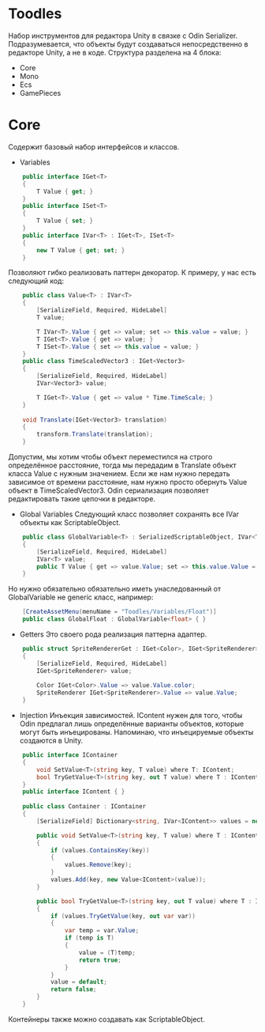 # Toodles

Набор инструментов для редактора Unity в связке с Odin Serializer.
Подразумевается, что объекты будут создаваться непосредственно в редакторе Unity, а не в коде.
Структура разделена на 4 блока:
+ Core
+ Mono
+ Ecs
+ GamePieces

# Core
Содержит базовый набор интерфейсов и классов.

+ Variables
``` C#
    public interface IGet<T>
    {
        T Value { get; }
    }
    public interface ISet<T>
    {
        T Value { set; }
    }
    public interface IVar<T> : IGet<T>, ISet<T>
    {
        new T Value { get; set; }
    }
```
Позволяют гибко реализовать паттерн декоратор.
К примеру, у нас есть следующий код:
``` C#
    public class Value<T> : IVar<T>
    {
        [SerializeField, Required, HideLabel]
        T value;

        T IVar<T>.Value { get => value; set => this.value = value; }
        T IGet<T>.Value { get => value; }
        T ISet<T>.Value { set => this.value = value; }
    }
    public class TimeScaledVector3 : IGet<Vector3>
    {
        [SerializeField, Required, HideLabel]
        IVar<Vector3> value;

        T IGet<T>.Value { get => value * Time.TimeScale; }
    }
    
    void Translate(IGet<Vector3> translation)
    {
        transform.Translate(translation);
    }
```
Допустим, мы хотим чтобы объект переместился на строго определённое расстояние, тогда мы передадим в Translate объект класса Value с нужным значением. Если же нам нужно передать зависимое от времени расстояние, нам нужно просто обернуть Value объект в TimeScaledVector3.
Odin сериализация позволяет редактировать такие цепочки в редакторе.

+ Global Variables
Следующий класс позволяет сохранять все IVar объекты как ScriptableObject. 
``` C#
    public class GlobalVariable<T> : SerializedScriptableObject, IVar<T>
    {
        [SerializeField, Required, HideLabel]
        IVar<T> value;
        public T Value { get => value.Value; set => this.value.Value = value; }
    }
```
Но нужно обязательно обязательно иметь унаследованный от GlobalVariable не generic класс, например:
``` C#
    [CreateAssetMenu(menuName = "Toodles/Variables/Float")]
    public class GlobalFloat : GlobalVariable<float> { }
```
+ Getters
Это своего рода реализация паттерна адаптер.
``` C#
    public struct SpriteRendererGet : IGet<Color>, IGet<SpriteRenderer>
    {
        [SerializeField, Required, HideLabel]
        IGet<SpriteRenderer> value;
        
        Color IGet<Color>.Value => value.Value.color;
        SpriteRenderer IGet<SpriteRenderer>.Value => value.Value;
    }
```
+ Injection
Инъекция зависимостей. IContent нужен для того, чтобы Odin предлагал лишь определённые варианты объектов, которые могут быть инъецированы. Напоминаю, что инъецируемые объекты создаются в Unity.
``` C#
    public interface IContainer
    {
        void SetValue<T>(string key, T value) where T: IContent;
        bool TryGetValue<T>(string key, out T value) where T : IContent;
    }
    public interface IContent { }
    
    public class Container : IContainer
    {
        [SerializeField] Dictionary<string, IVar<IContent>> values = new Dictionary<string, IVar<IContent>>();

        public void SetValue<T>(string key, T value) where T : IContent
        {
            if (values.ContainsKey(key))
            {
                values.Remove(key);
            }
            values.Add(key, new Value<IContent>(value));
        }

        public bool TryGetValue<T>(string key, out T value) where T : IContent
        {
            if (values.TryGetValue(key, out var var))
            {
                var temp = var.Value;
                if (temp is T)
                {
                    value = (T)temp;
                    return true;
                }
            }
            value = default;
            return false;
        }
    }
 ```
 Контейнеры также можно создавать как ScriptableObject.
